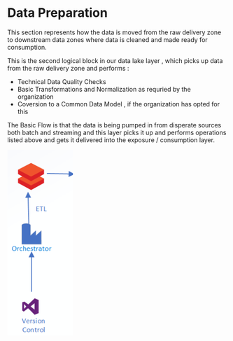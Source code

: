 # Data Preparation 

This section represents how the data is moved from the raw delivery zone to downstream data zones where data is cleaned and made ready for consumption.

This is the second logical block in our data lake layer , which picks up data from the raw delivery zone and performs :

- Technical Data Quality Checks
- Basic Transformations and Normalization as requried by the organization
- Coversion to a Common Data Model , if the organization has opted for this


The Basic Flow is that the data is being pumped in from disperate sources both batch and streaming and this layer picks it up and performs operations listed above and gets it delivered into the exposure / consumption layer.

![picture](../docs/images/dataprep.PNG)

